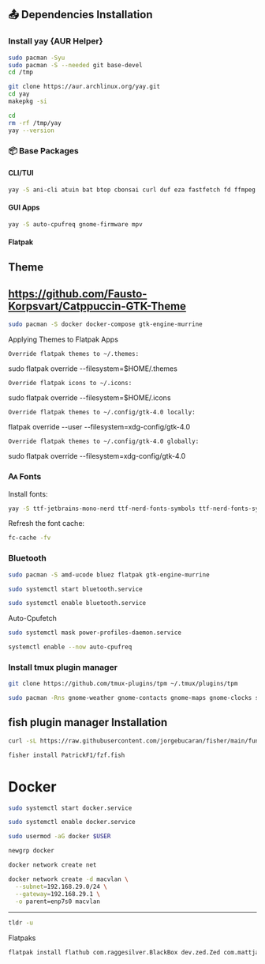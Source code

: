 
## 📤 Dependencies Installation

### Install yay {AUR Helper}

```sh
sudo pacman -Syu
sudo pacman -S --needed git base-devel
cd /tmp

git clone https://aur.archlinux.org/yay.git
cd yay
makepkg -si

cd
rm -rf /tmp/yay
yay --version
```

### 📦 Base Packages

#### CLI/TUI

```sh
yay -S ani-cli atuin bat btop cbonsai curl duf eza fastfetch fd ffmpeg figlet fish fzf gcc github-cli git-delta jq lazydocker lazygit lazynpm llvm neovim nodejs npm nushell nvitop nvm openrgb powertop ripgrep starship speedtest-cli syncthing tldr tmux tty-clock unimatrix wl-clipboard yazi yt-dlp zoxide 
```

#### GUI Apps

```sh
yay -S auto-cpufreq gnome-firmware mpv
```

#### Flatpak

## Theme

## https://github.com/Fausto-Korpsvart/Catppuccin-GTK-Theme

```sh
sudo pacman -S docker docker-compose gtk-engine-murrine
```

Applying Themes to Flatpak Apps

    Override flatpak themes to ~/.themes:

sudo flatpak override --filesystem=$HOME/.themes

    Override flatpak icons to ~/.icons:

sudo flatpak override --filesystem=$HOME/.icons

    Override flatpak themes to ~/.config/gtk-4.0 locally:

flatpak override --user --filesystem=xdg-config/gtk-4.0

    Override flatpak themes to ~/.config/gtk-4.0 globally:

sudo flatpak override --filesystem=xdg-config/gtk-4.0

### 🗛 Fonts

Install fonts:

```sh
yay -S ttf-jetbrains-mono-nerd ttf-nerd-fonts-symbols ttf-nerd-fonts-symbols-mono ttf-nerd-fonts-symbols-common ttf-font-awesome noto-fonts-cjk
```

Refresh the font cache:

```sh
fc-cache -fv
```

### Bluetooth

```sh
sudo pacman -S amd-ucode bluez flatpak gtk-engine-murrine
```

```sh
sudo systemctl start bluetooth.service
```

```sh
sudo systemctl enable bluetooth.service
```


Auto-Cpufetch

```sh
sudo systemctl mask power-profiles-daemon.service
```

```sh
systemctl enable --now auto-cpufreq
```

### Install tmux plugin manager

```sh
git clone https://github.com/tmux-plugins/tpm ~/.tmux/plugins/tpm
```

```sh
sudo pacman -Rns gnome-weather gnome-contacts gnome-maps gnome-clocks simple-scan gnome-system-monitor gnome-text-editor gnome-connections snapshot totem gnome-music htop nano
```

## fish plugin manager Installation

```sh
curl -sL https://raw.githubusercontent.com/jorgebucaran/fisher/main/functions/fisher.fish | source && fisher install jorgebucaran/fisher
```

```sh
fisher install PatrickF1/fzf.fish
```

# Docker

```sh
sudo systemctl start docker.service
```

```sh
sudo systemctl enable docker.service
```

```sh
sudo usermod -aG docker $USER
```

```sh
newgrp docker
```

```sh
docker network create net
```

```sh
docker network create -d macvlan \
  --subnet=192.168.29.0/24 \
  --gateway=192.168.29.1 \
  -o parent=enp7s0 macvlan
```


---

```sh
tldr -u
```

Flatpaks

```sh
flatpak install flathub com.raggesilver.BlackBox dev.zed.Zed com.mattjakeman.ExtensionManager org.gnome.gitlab.YaLTeR.Identity com.belmoussaoui.Decoder dev.geopjr.Archives com.github.huluti.Curtail io.gitlab.theevilskeleton.Upscaler com.belmoussaoui.Authenticator io.gitlab.adhami3310.Impression dev.geopjr.Collision io.github.flattool.Warehouse io.github.realmazharhussain.GdmSettings io.github.fizzyizzy05.binary dev.bragefuglseth.Keypunch io.github.tfuxu.Halftone org.gnome.World.PikaBackup io.github.fkinoshita.Telegraph com.github.ADBeveridge.Raider com.github.tchx84.Flatseal com.github.neithern.g4music io.missioncenter.MissionCenter com.github.tenderowl.frog io.github.zaedus.spider io.github.vikdevelop.SaveDesktop com.hunterwittenborn.Celeste org.nickvision.tubeconverter org.upscayl.Upscayl cafe.avery.Delfin com.usebottles.bottles com.ranfdev.Notify com.belmoussaoui.Obfuscate io.github.lainsce.Countdown io.github.celluloid_player.Celluloid org.mozilla.Thunderbird org.gnome.Papers org.gnome.World.Secrets net.codelogistics.webapps org.gnome.Fractal md.obsidian.Obsidian io.gitlab.adhami3310.Footage
```

